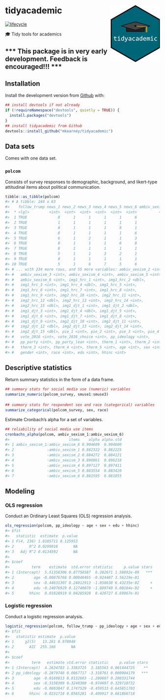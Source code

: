 
<!-- README.md is generated from README.Rmd. Please edit that file -->

# tidyacademic <img src="man/figures/logo.png" width="160px" align="right" />

[![lifecycle](https://img.shields.io/badge/lifecycle-experimental-orange.svg)](https://www.tidyverse.org/lifecycle/#experimental)

🎓 Tidy tools for
academics

## \*\*\* This package is in very early development. Feedback is encouraged\!\!\! \*\*\*

## Installation

<!-- You can install the released version of tidyacademic from [CRAN](https://CRAN.R-project.org) with:

``` r
install.packages("tidyacademic")
```
-->

Install the development version from
[Github](https://github.com/mkearney/tidyacademic) with:

``` r
## install devtools if not already
if (!requireNamespace("devtools", quietly = TRUE)) {
  install.packages("devtools")
}
## install tidyacademic from Github
devtools::install_github("mkearney/tidyacademic")
```

## Data sets

Comes with one data set.

### `polcom`

Consists of survey responses to demographic, background, and likert-type
attitudinal items about political communication.

``` r
tibble::as_tibble(polcom)
#> # A tibble: 244 x 63
#>    follow_trump news_1 news_2 news_3 news_4 news_5 news_6 ambiv_sexism_1
#>  * <lgl>         <int>  <int>  <int>  <int>  <int>  <int>          <int>
#>  1 TRUE              8      1      1      1      1      6              3
#>  2 TRUE              1      1      1      1      1      1              5
#>  3 TRUE              8      1      1      1      8      1              5
#>  4 TRUE              8      1      1      1      1      6              2
#>  5 TRUE              6      1      2      1      1      3              4
#>  6 TRUE              8      1      1      1      6      8              1
#>  7 TRUE              8      1      1      1      1      1              4
#>  8 TRUE              5      1      1      3      2      1              1
#>  9 TRUE              8      1      1      1      1      1              1
#> 10 TRUE              5      1      6      7      5      6              3
#> # ... with 234 more rows, and 55 more variables: ambiv_sexism_2 <int>,
#> #   ambiv_sexism_3 <int>, ambiv_sexism_4 <int>, ambiv_sexism_5 <int>,
#> #   ambiv_sexism_6 <int>, img1_hrc_1 <int>, img1_hrc_2 <dbl>,
#> #   img1_hrc_3 <int>, img1_hrc_4 <dbl>, img1_hrc_5 <int>,
#> #   img1_hrc_6 <int>, img1_hrc_7 <int>, img1_hrc_8 <int>,
#> #   img1_hrc_9 <int>, img2_hrc_10 <int>, img2_hrc_11 <int>,
#> #   img2_hrc_12 <dbl>, img2_hrc_13 <int>, img2_hrc_14 <int>,
#> #   img2_hrc_15 <dbl>, img1_djt_1 <int>, img1_djt_2 <dbl>,
#> #   img1_djt_3 <int>, img1_djt_4 <dbl>, img1_djt_5 <int>,
#> #   img1_djt_6 <int>, img1_djt_7 <int>, img1_djt_8 <int>,
#> #   img1_djt_9 <int>, img2_djt_10 <int>, img2_djt_11 <int>,
#> #   img2_djt_12 <dbl>, img2_djt_13 <int>, img2_djt_14 <int>,
#> #   img2_djt_15 <dbl>, pie_1 <int>, pie_2 <int>, pie_3 <int>, pie_4 <int>,
#> #   vote_2016 <int>, vote_2016_choice <int>, pp_ideology <int>,
#> #   pp_party <int>, pp_party_lean <int>, therm_1 <int>, therm_2 <int>,
#> #   therm_3 <int>, therm_4 <int>, therm_5 <int>, age <int>, sex <int>,
#> #   gender <int>, race <int>, edu <int>, hhinc <int>
```

## Descriptive statistics

Return summary statistics in the form of a data frame.

``` r
## summary stats for social media use (numeric) variables
summarize_numeric(polcom_survey, smuse1:smuse3)

## summary stats for respondent sex and race (categorical) variables
summarize_categorical(polcom_survey, sex, race)
```

Estimate Cronbach’s alpha for a set of variables.

``` r
## reliability of social media use items
cronbachs_alpha(polcom, ambiv_sexism_1:ambiv_sexism_6)
#>                           items    alpha alpha.std
#> 1 ambiv_sexism_1:ambiv_sexism_6 0.904609  0.904600
#> 2               -ambiv_sexism_1 0.882322  0.882225
#> 3               -ambiv_sexism_2 0.884272  0.884121
#> 4               -ambiv_sexism_3 0.896061  0.896218
#> 5               -ambiv_sexism_4 0.897127  0.897411
#> 6               -ambiv_sexism_5 0.883554  0.883420
#> 7               -ambiv_sexism_6 0.881595  0.881855
```

## Modeling

### OLS regression

Conduct an Ordinary Least Squares (OLS) regression analysis.

``` r
ols_regression(polcom, pp_ideology ~ age + sex + edu + hhinc)
#> $fit
#>   statistic  estimate  p.value
#> 1 F(4, 236) 1.8185711 0.125953
#> 2       R^2 0.0299016       NA
#> 3   Adj R^2 0.0134592       NA
#> 
#> $coef
#>          term    estimate  std.error statistic     p.value stars
#> 1 (Intercept)  5.51358306 0.87758587  6.282671 1.58892e-09   ***
#> 2         age -0.00876768 0.00948465 -0.924407 3.56219e-01      
#> 3         sex -0.44631307 0.24012913 -1.858638 6.43235e-02     +
#> 4         edu -0.24076929 0.12740870 -1.889740 6.00184e-02     +
#> 5       hhinc  0.01828919 0.04285920  0.426727 6.69967e-01
```

### Logistic regression

Conduct a logistic regression
analysis.

``` r
logistic_regression(polcom, follow_trump ~ pp_ideology + age + sex + edu + hhinc)
#> $fit
#>   statistic estimate  p.value
#> 1     χ2(5)   13.261 0.978948
#> 2       AIC  255.166       NA
#> 
#> $coef
#>          term   estimate std.error statistic     p.value stars
#> 1 (Intercept)  4.2634703 1.3383725  3.185563 0.001444725    **
#> 2 pp_ideology -0.2879746 0.0867717 -3.318761 0.000904179   ***
#> 3         age -0.0169813 0.0132603 -1.280607 0.200331744      
#> 4         sex -0.3158309 0.3240300 -0.974697 0.329710732      
#> 5         edu -0.0803047 0.1747529 -0.459533 0.645851703      
#> 6       hhinc -0.0231718 0.0565281 -0.409917 0.681866718
```
